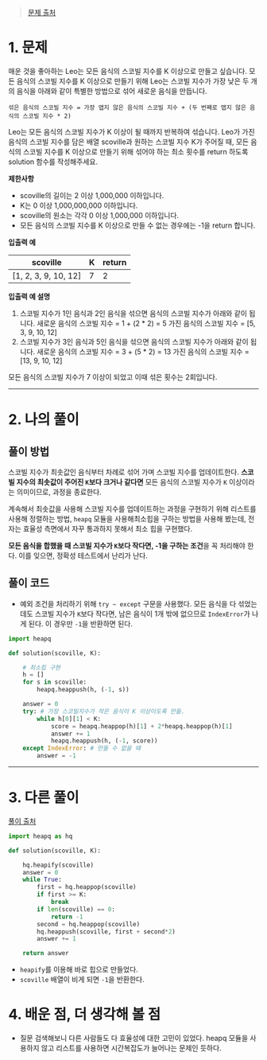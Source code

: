 



> [문제 출처](https://programmers.co.kr/learn/courses/30/lessons/42626)



# 1. 문제



매운 것을 좋아하는 Leo는 모든 음식의 스코빌 지수를 K 이상으로 만들고 싶습니다. 모든 음식의 스코빌 지수를 K 이상으로 만들기 위해 Leo는 스코빌 지수가 가장 낮은 두 개의 음식을 아래와 같이 특별한 방법으로 섞어 새로운 음식을 만듭니다.

```
섞은 음식의 스코빌 지수 = 가장 맵지 않은 음식의 스코빌 지수 + (두 번째로 맵지 않은 음식의 스코빌 지수 * 2)
```

Leo는 모든 음식의 스코빌 지수가 K 이상이 될 때까지 반복하여 섞습니다.
Leo가 가진 음식의 스코빌 지수를 담은 배열 scoville과 원하는 스코빌 지수 K가 주어질 때, 모든 음식의 스코빌 지수를 K 이상으로 만들기 위해 섞어야 하는 최소 횟수를 return 하도록 solution 함수를 작성해주세요.



**제한사항**

- scoville의 길이는 2 이상 1,000,000 이하입니다.
- K는 0 이상 1,000,000,000 이하입니다.
- scoville의 원소는 각각 0 이상 1,000,000 이하입니다.
- 모든 음식의 스코빌 지수를 K 이상으로 만들 수 없는 경우에는 -1을 return 합니다.



**입출력 예**

| scoville             | K    | return |
| -------------------- | ---- | ------ |
| [1, 2, 3, 9, 10, 12] | 7    | 2      |



**입출력 예 설명**

1. 스코빌 지수가 1인 음식과 2인 음식을 섞으면 음식의 스코빌 지수가 아래와 같이 됩니다.
   새로운 음식의 스코빌 지수 = 1 + (2 * 2) = 5
   가진 음식의 스코빌 지수 = [5, 3, 9, 10, 12]
2. 스코빌 지수가 3인 음식과 5인 음식을 섞으면 음식의 스코빌 지수가 아래와 같이 됩니다.
   새로운 음식의 스코빌 지수 = 3 + (5 * 2) = 13
   가진 음식의 스코빌 지수 = [13, 9, 10, 12]

모든 음식의 스코빌 지수가 7 이상이 되었고 이때 섞은 횟수는 2회입니다.



---



# 2. 나의 풀이 

## 풀이 방법



 스코빌 지수가 최솟값인 음식부터 차례로 섞어 가며 스코빌 지수를 업데이트한다. **스코빌 지수의 최솟값이 주어진 `K`보다 크거나 같다면** 모든 음식의 스코빌 지수가 `K` 이상이라는 의미이므로, 과정을 종료한다.

 계속해서 최솟값을 사용해 스코빌 지수를 업데이트하는 과정을 구현하기 위해 리스트를 사용해 정렬하는 방법, `heapq` 모듈을 사용해최소힙을 구하는 방법을 사용해 봤는데, 전자는 효율성 측면에서 자꾸 통과하지 못해서 최소 힙을 구현했다.

 **모든 음식을 합했을 때 스코빌 지수가 `K`보다 작다면, -1을 구하는 조건**을 꼭 처리해야 한다. 이를 잊으면, 정확성 테스트에서 난리가 난다.



## 풀이 코드

* 예외 조건을 처리하기 위해 `try ~ except` 구문을 사용했다. 모든 음식을 다 섞었는데도 스코빌 지수가 `K`보다 작다면, 남은 음식이 1개 밖에 없으므로 `IndexError`가 나게 된다. 이 경우만 `-1`을 반환하면 된다.

```python
import heapq

def solution(scoville, K):

    # 최소힙 구현
    h = []
    for s in scoville:
        heapq.heappush(h, (-1, s))

    answer = 0
    try: # 가장 스코빌지수가 작은 음식이 K 이상이도록 만듦.
        while h[0][1] < K:
            score = heapq.heappop(h)[1] + 2*heapq.heappop(h)[1]
            answer += 1
            heapq.heappush(h, (-1, score))
    except IndexError: # 만들 수 없을 때
        answer = -1

```





---



# 3. 다른 풀이



[풀이 출처](https://programmers.co.kr/learn/courses/30/lessons/42626/solution_groups?language=python3)

```python
import heapq as hq

def solution(scoville, K):

    hq.heapify(scoville)
    answer = 0
    while True:
        first = hq.heappop(scoville)
        if first >= K:
            break
        if len(scoville) == 0:
            return -1
        second = hq.heappop(scoville)
        hq.heappush(scoville, first + second*2)
        answer += 1  

    return answer
```

* `heapify`를 이용해 바로 힙으로 만들었다.
* `scoville` 배열이 비게 되면 `-1`을 반환한다.





# 4. 배운 점, 더 생각해 볼 점



* 질문 검색해보니 다른 사람들도 다 효율성에 대한 고민이 있었다. heapq 모듈을 사용하지 않고 리스트를 사용하면 시간복잡도가 늘어나는 문제인 듯하다.